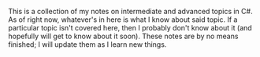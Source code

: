 This is a collection of my notes on intermediate and advanced topics in C#. As of right now, whatever's in here is what I know about said topic. If a particular topic isn't covered here, then I probably don't know about it (and hopefully will get to know about it soon). These notes are by no means finished; I will update them as I learn new things.
